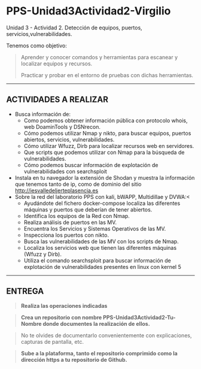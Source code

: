 # PPS-Unidad3Actividad2-Virgilio

Unidad 3 - Actividad 2. Detección de equipos, puertos, servicios,vulnerabilidades.

Tenemos como objetivo:

> Aprender y conocer comandos y herramientas para escanear y localizar equipos y recursos.
>
> Practicar y probar en el entorno de pruebas con dichas herramientas.
---
## ACTIVIDADES A REALIZAR
- Busca información de:
	- Como podemos obtener información pública con protocolo whois, web DoaminTools y DSNrecon.
	- Cómo podemos utilizar Nmap y nikto,   para buscar equipos, puertos abiertos, servicios, vulnerabilidades.
	- Cómo utilizar Wfuzz, Dirb para localizar recursos web en servidores.
	- Que scripts que podemos utilizar con Nmap para la búsqueda de vulnerabilidades.
	- Cómo podemos buscar información de explotación de vulnerabilidades con searchsploit
- Instala en tu navegador la extensión de Shodan y muestra la información que tenemos tanto de ip, como de dominio del sitio http://iesvalledeljerteplasencia.es 
- Sobre la red del laboratorio PPS con kali, bWAPP, Multidillae y DVWA:<
	- Ayudándote del fichero docker-compose localiza las diferentes máquinas y puertos que deberían de tener abiertos.
	- Identifica los equipos de la Red con Nmap.
	- Realiza análisis de puertos en las MV.
	- Encuentra los Servicios y Sistemas Operativos de las MV.
	- Inspecciona los puertos con nikto.
	- Busca las vulnerabilidades de las MV con los scripts de Nmap.
	- Localiza los servicios web que tienen las diferentes máquinas (Wfuzz y Dirb).
	- Utiliza el comando searchsploit para buscar información de explotación de vulnerabilidades presentes en linux con kernel 5
---	
## ENTREGA

>__Realiza las operaciones indicadas__

>__Crea un repositorio  con nombre PPS-Unidad3Actividad2-Tu-Nombre donde documentes la realización de ellos.__

> No te olvides de documentarlo convenientemente con explicaciones, capturas de pantalla, etc.

>__Sube a la plataforma, tanto el repositorio comprimido como la dirección https a tu repositorio de Github.__
